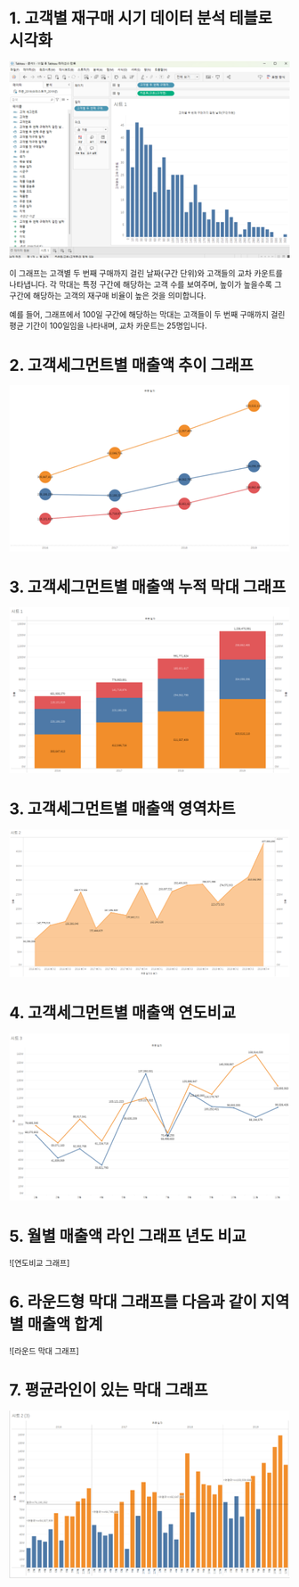 # 1. 고객별 재구매 시기 데이터 분석 테블로 시각화

![히스토그램](히스토그램.png)


이 그래프는 고객별 두 번째 구매까지 걸린 날짜(구간 단위)와 고객들의 교차 카운트를 나타냅니다. 각 막대는 특정 구간에 해당하는 고객 수를 보여주며, 높이가 높을수록 그 구간에 해당하는 고객의 재구매 비율이 높은 것을 의미합니다. 

예를 들어, 그래프에서 100일 구간에 해당하는 막대는 고객들이 두 번째 구매까지 걸린 평균 기간이 100일임을 나타내며, 교차 카운트는 25명입니다.


# 2. 고객세그먼트별 매출액 추이 그래프

![매출액 그래프](그래프.png)


# 3. 고객세그먼트별 매출액 누적 막대 그래프

![누적 막대 그래프](막대그래프.png)


# 3. 고객세그먼트별 매출액 영역차트

![영역차트 그래프](영역차트.png)


# 4. 고객세그먼트별 매출액 연도비교

![연도비교 그래프](연도비교.png)


# 5. 월별 매출액 라인 그래프 년도 비교

![연도비교 그래프]


# 6. 라운드형 막대 그래프를  다음과 같이 지역별 매출액 합계

![라운드 막대 그래프]


# 7. 평균라인이 있는 막대 그래프

![평균라인이 있는 막대 그래프](평균기준차트.png)





